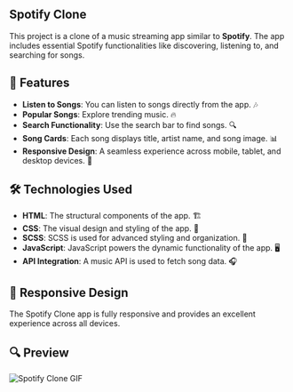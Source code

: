 ## Spotify Clone

This project is a clone of a music streaming app similar to **Spotify**. The app includes essential Spotify functionalities like discovering, listening to, and searching for songs.

## 🚀 Features

- **Listen to Songs**: You can listen to songs directly from the app. 🎶
- **Popular Songs**: Explore trending music. 🔥
- **Search Functionality**: Use the search bar to find songs. 🔍
- **Song Cards**: Each song displays title, artist name, and song image. 📊
- **Responsive Design**: A seamless experience across mobile, tablet, and desktop devices. 📱

## 🛠️ Technologies Used

- **HTML**: The structural components of the app. 🏗️
- **CSS**: The visual design and styling of the app. 🎨
- **SCSS**: SCSS is used for advanced styling and organization. 💅
- **JavaScript**: JavaScript powers the dynamic functionality of the app. 🖥️
- **API Integration**: A music API is used to fetch song data. 🎧

## 📱 Responsive Design

The Spotify Clone app is fully responsive and provides an excellent experience across all devices.

## 🔍 Preview

![Spotify Clone GIF](./images/spotify_clone.gif)
